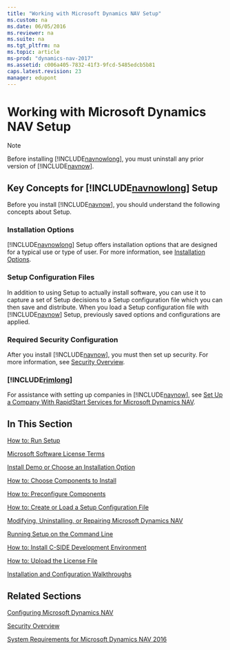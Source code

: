 ```yaml
---
title: "Working with Microsoft Dynamics NAV Setup"
ms.custom: na
ms.date: 06/05/2016
ms.reviewer: na
ms.suite: na
ms.tgt_pltfrm: na
ms.topic: article
ms-prod: "dynamics-nav-2017"
ms.assetid: c006a405-7832-41f3-9fcd-5485edcb5b81
caps.latest.revision: 23
manager: edupont
---
```

# Working with Microsoft Dynamics NAV Setup
> [!NOTE]  
>  Before installing [!INCLUDE[navnowlong](includes/navnowlong_md.md)], you must uninstall any prior version of [!INCLUDE[navnow](includes/navnow_md.md)].  
  
## Key Concepts for [!INCLUDE[navnowlong](includes/navnowlong_md.md)] Setup  
 Before you install [!INCLUDE[navnow](includes/navnow_md.md)], you should understand the following concepts about Setup.  
  
### Installation Options  
 [!INCLUDE[navnowlong](includes/navnowlong_md.md)] Setup offers installation options that are designed for a typical use or type of user. For more information, see [Installation Options](Installation-Options.md).  
  
### Setup Configuration Files  
 In addition to using Setup to actually install software, you can use it to capture a set of Setup decisions to a Setup configuration file which you can then save and distribute. When you load a Setup configuration file with [!INCLUDE[navnow](includes/navnow_md.md)] Setup, previously saved options and configurations are applied.  
  
### Required Security Configuration  
 After you install [!INCLUDE[navnow](includes/navnow_md.md)], you must then set up security. For more information, see [Security Overview](Security-Overview.md).  
  
### [!INCLUDE[rimlong](includes/rimlong_md.md)]  
 For assistance with setting up companies in [!INCLUDE[navnow](includes/navnow_md.md)], see [Set Up a Company With RapidStart Services for Microsoft Dynamics NAV](Set%20Up%20a%20Company%20With%20RapidStart%20Services%20for%20Microsoft%20Dynamics%20NAV.md).  
  
## In This Section  
 [How to: Run Setup](How%20to:%20Run%20Setup.md)  
  
 [Microsoft Software License Terms](Microsoft-Software-License-Terms.md)  
  
 [Install Demo or Choose an Installation Option](Install-Demo-or-Choose-an-Installation-Option.md)  
  
 [How to: Choose Components to Install](How%20to:%20Choose%20Components%20to%20Install.md)  
  
 [How to: Preconfigure Components](How%20to:%20Preconfigure%20Components.md)  
  
 [How to: Create or Load a Setup Configuration File](How%20to:%20Create%20or%20Load%20a%20Setup%20Configuration%20File.md)  
  
 [Modifying, Uninstalling, or Repairing Microsoft Dynamics NAV](Modifying--Uninstalling--or-Repairing-Microsoft-Dynamics-NAV.md)  
  
 [Running Setup on the Command Line](Running-Setup-on-the-Command-Line.md)  
  
 [How to: Install C\-SIDE Development Environment](How%20to:%20Install%20C-SIDE%20Development%20Environment.md)  
  
 [How to: Upload the License File](How%20to:%20Upload%20the%20License%20File.md)  
  
 [Installation and Configuration Walkthroughs](Installation-and-Configuration-Walkthroughs.md)  
  
## Related Sections  
 [Configuring Microsoft Dynamics NAV](Configuring-Microsoft-Dynamics-NAV.md)  
  
 [Security Overview](Security-Overview.md)  
  
 [System Requirements for Microsoft Dynamics NAV 2016](System-Requirements-for-Microsoft-Dynamics-NAV-2016.md)